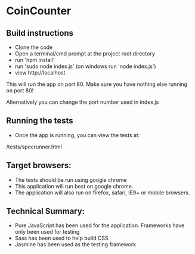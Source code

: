 # CoinCounter

## Build instructions

- Clone the code
- Open a terminal/cmd prompt at the project root directory
- run 'npm install'
- run 'sudo node index.js' (on windows run 'node index.js')
- view http://localhost

This will run the app on port 80. Make sure you have nothing else running on port 80!

Alternatively you can change the port number used in index.js

## Running the tests

- Once the app is running, you can view the tests at:

/tests/specrunner.html

## Target browsers:

- The tests should be run using google chrome
- This application will run best on google chrome.
- The application will also run on firefox, safari, IE9+ or mobile browsers.

## Technical Summary:

- Pure JavaScript has been used for the application. Frameworks have only been used for testing
- Sass has been used to help build CSS
- Jasmine has been used as the testing framework